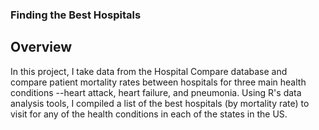### Finding the Best Hospitals

## Overview
In this project, I take data from the Hospital Compare database and
compare patient mortality rates between hospitals for three main health 
conditions --heart attack, heart failure, and pneumonia. Using R's data 
analysis tools, I compiled a list of the best hospitals (by mortality rate)
to visit for any of the health conditions in each of the states in the US.
